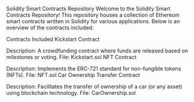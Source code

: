 Solidity Smart Contracts Repository
Welcome to the Solidity Smart Contracts Repository! This repository houses a collection of Ethereum smart contracts written in Solidity for various applications. Below is an overview of the contracts included:

Contracts Included
Kickstart Contract

Description: A crowdfunding contract where funds are released based on milestones or voting.
File: Kickstart.sol
NFT Contract

Description: Implements the ERC-721 standard for non-fungible tokens (NFTs).
File: NFT.sol
Car Ownership Transfer Contract

Description: Facilitates the transfer of ownership of a car (or any asset) using blockchain technology.
File: CarOwnership.sol
